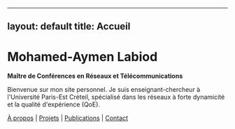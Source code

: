
---
layout: default
title: Accueil
---

# Mohamed-Aymen Labiod
**Maître de Conférences en Réseaux et Télécommunications**

Bienvenue sur mon site personnel. Je suis enseignant-chercheur à l'Université Paris-Est Créteil, spécialisé dans les réseaux à forte dynamicité et la qualité d'expérience (QoE).

[À propos](about.md) | [Projets](projects.md) | [Publications](publications.md) | [Contact](contact.md)
